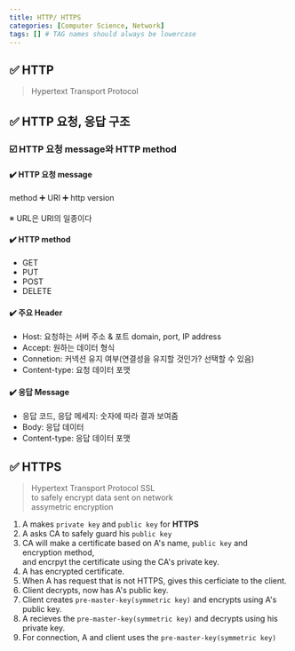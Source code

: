 ```yaml
---
title: HTTP/ HTTPS
categories: [Computer Science, Network]
tags: [] # TAG names should always be lowercase
---
```


## ✅ HTTP

> Hypertext Transport Protocol

## ✅ HTTP 요청, 응답 구조

### ☑️ HTTP 요청 message와 HTTP method

#### ✔️ HTTP 요청 message

method ➕ URI ➕ http version<br>
<br>
※ URL은 URI의 일종이다<br>

#### ✔️ HTTP method

- GET
- PUT
- POST
- DELETE

#### ✔️ 주요 Header

- Host: 요청하는 서버 주소 & 포트 domain, port, IP address
- Accept: 원하는 데이터 형식
- Connetion: 커넥션 유지 여부(연결성을 유지할 것인가? 선택할 수 있음)
- Content-type: 요청 데이터 포맷

#### ✔️ 응답 Message

- 응답 코드, 응답 메세지: 숫자에 따라 결과 보여줌
- Body: 응답 데이터
- Content-type: 응답 데이터 포맷

## ✅ HTTPS

> Hypertext Transport Protocol SSL <br>
> to safely encrypt data sent on network <br>
> assymetric encryption <br>

1. A makes `private key` and `public key` for **HTTPS** <br>
2. A asks CA to safely guard his `public key` <br>
3. CA will make a certificate based on A's name, `public key` and encryption method, <br>
   and encrpyt the certificate using the CA's private key. <br>
4. A has encrypted certificate. <br>
5. When A has request that is not HTTPS, gives this cerficiate to the client. <br>
6. Client decrypts, now has A's public key. <br>
7. Client creates `pre-master-key(symmetric key)` and encrypts using A's public key. <br>
8. A recieves the `pre-master-key(symmetric key)` and decrypts using his private key. <br>
9. For connection, A and client uses the `pre-master-key(symmetric key)` <br>

